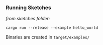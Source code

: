 ### Running Sketches

*from sketches folder:*

```
cargo run --release --example hello_world
```

Binaries are created in `target/examples/`